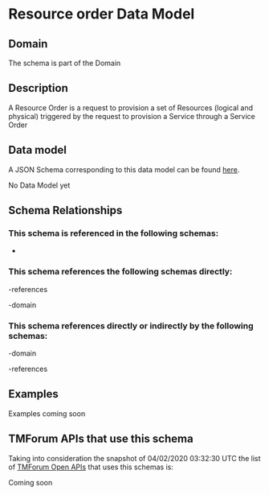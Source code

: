 # Resource order Data Model

## Domain

The  schema is part of the  Domain

## Description

A Resource Order is a request to provision a set of Resources (logical and physical) triggered by the request to provision a Service through a Service Order

## Data model

A JSON Schema corresponding to this data model can be found
[here](https://github.com/tmforum-rand/schemas/blob/candidates/Resource/ResourceOrder.schema.json).

No Data Model yet

## Schema Relationships

### This schema is referenced in the following schemas:

-

### This schema references the following schemas directly:

-references

-domain

### This schema references directly or indirectly by the following schemas:

-domain

-references



## Examples

Examples coming soon

## TMForum APIs that use this schema

Taking into consideration the snapshot of 04/02/2020 03:32:30 UTC the list of [TMForum Open APIs](https://www.tmforum.org/open-apis/) that uses this schemas is:

Coming soon